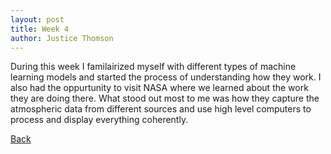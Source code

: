 ```yaml
---
layout: post
title: Week 4
author: Justice Thomson
---
```

During this week I familairized myself with different types of machine learning models and started the process of understanding how they work. I also had the oppurtunity to visit NASA where we learned about the work they are doing there. What stood out most to me was how they capture the atmospheric data from different sources and use high level computers to process and display everything coherently.

[Back](./)

